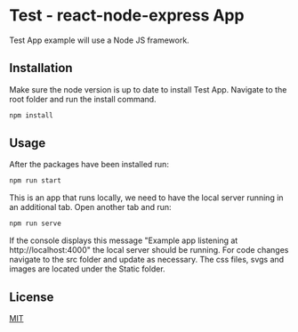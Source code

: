 # Test - react-node-express App

Test App example will use a Node JS framework.

## Installation

Make sure the node version is up to date to install Test App.
Navigate to the root folder and run the install command.

```bash
npm install
```

## Usage

After the packages have been installed run:

```bash
npm run start
```

This is an app that runs locally, we need to have the local server running in an additional tab. Open another tab and run:

```bash
npm run serve
```

If the console displays this message "Example app listening at http://localhost:4000" the local server should be running. 
For code changes navigate to the src folder and update as necessary. The css files, svgs and images are located under the Static folder.

## License
[MIT](https://choosealicense.com/licenses/mit/)

